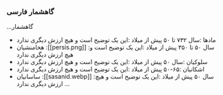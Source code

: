 ### گاهشمار فارسی

...گاهشمار
- مادها
   :سال ۷۳۲ تا ۵۰ پیش از میلاد
   :این یک توضیح است و هیچ ارزش دیگری ندارد
- هخامنشیان
   :[[persis.png]]
   :سال ۵۰ تا ۳۵۰ پیش از میلاد
   :این یک توضیح است و هیچ ارزش دیگری ندارد
- سلوکیان
   :سال ۵۰ پیش از میلاد
   :این یک توضیح است و هیچ ارزش دیگری ندارد
- اشکانیان
   :۶۵-۵۰ پیش از میلاد
   :این یک توضیح است و هیچ ارزش دیگری ندارد
- ساسانیان
   :[[sasanid.webp]]
   :سال ۵۰ پیش از میلاد
   :این یک توضیح است و هیچ ارزش دیگری ندارد
...
